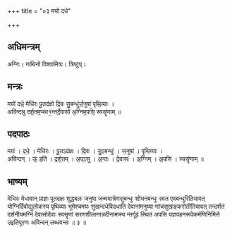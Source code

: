 +++
title = "०३ मयो दधे"

+++
## अधिमन्त्रम्
अग्निः। गाथिनो विश्वामित्रः। त्रिष्टुप्।

## मन्त्रः
मयो॑ दधे॒ मेधि॑रः पू॒तद॑क्षो दि॒वः सु॒बन्धु॑र्ज॒नुषा॑ पृथि॒व्याः ।  
अवि॑न्दन्नु दर्श॒तम॒प्स्व१॒॑न्तर्दे॒वासो॑ अ॒ग्निम॒पसि॒ स्वसॄ॑णाम् ॥

## पदपाठः
मयः॑ । द॒धे॒ । मेधि॑रः । पू॒तऽद॑क्षः । दि॒वः । सु॒ऽबन्धुः॑ । ज॒नुषा॑ । पृ॒थि॒व्याः ।  
अवि॑न्दन् । ऊं॒ इति॑ । द॒र्श॒तम् । अ॒प्ऽसु । अ॒न्तः । दे॒वासः॑ । अ॒ग्निम् । अ॒पसि॑ । स्वसॄ॑णाम् ॥

## भाष्यम्
मेधिरः मेधावान् प्राज्ञः पूतदक्षः शुद्धबलः जनुषा जन्ममात्रेणसुबन्धुः शोभनबन्धुः स्वत एवबन्धुरितियावत् योग्निर्दिवोद्युलोकस्य पृथिव्याः भूमेश्चमयः सुखन्दधेविदधाति देवानांमनुष्या णांचसुखङ्करोतीतियावत् तन्दर्शतं दर्शनीयमग्निं देवासोदेवाः स्वसॄणां सरणशीलानान्नदीनामप्स्व न्तर्गूढं स्थितं अपसि यज्ञवहनरूपेकर्मणिनिमित्ते उइतिपूरणः अविन्दन् लब्धवन्तः ॥ ३ ॥